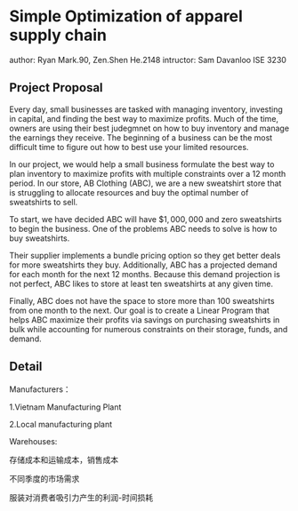 # Simple Optimization of apparel supply chain

author: Ryan Mark.90, Zen.Shen He.2148 
intructor: Sam  Davanloo 
 ISE 3230 

##  Project Proposal 

 Every day, small businesses are tasked with managing inventory, investing in capital, and finding the best way to maximize profits.  Much of the time, owners are using their best judegmnet on how to buy inventory and manage the earnings they receive.  The beginning of a business can be the most difficult time to figure out how to best use your limited resources.  

In our project, we would help a small business formulate the best way to plan inventory to maximize profits with multiple constraints over a 12 month period. In our store, AB Clothing (ABC), we are a new sweatshirt store that is struggling to allocate resources and buy the optimal number of sweatshirts to sell.  

To start, we have decided ABC will have $\$1,000,000$ and zero sweatshirts to begin the business. One of the problems ABC needs to solve is how to buy sweatshirts.  

Their supplier implements a bundle pricing option so they get better deals for more sweatshirts they buy. Additionally, ABC has a projected demand for each month for the next 12 months. Because this demand projection is not perfect, ABC likes to store at least ten sweatshirts at any given time. 

Finally, ABC does not have the space to store more than 100 sweatshirts from one month to the next. Our goal is to create a Linear Program that helps ABC maximize their profits via savings on purchasing sweatshirts in bulk while accounting for numerous constraints on their storage, funds, and demand. 

## Detail

Manufacturers：

1.Vietnam Manufacturing Plant

2.Local manufacturing plant

Warehouses:





存储成本和运输成本，销售成本

不同季度的市场需求

服装对消费者吸引力产生的利润-时间损耗

